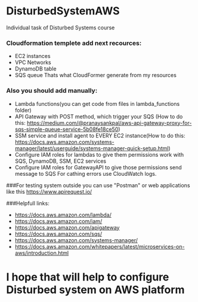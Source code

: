 # DisturbedSystemAWS
Individual task of Disturbed Systems course
### Cloudformation templete add next recources:
- EC2 instances
- VPC Networks
- DynamoDB table
- SQS queue
Thats what CloudFormer generate from my resources
### Also you should add manually:
- Lambda functions(you can get code from files in lambda_functions folder)
- API Gateway with POST method, which trigger your SQS (How to do this: https://medium.com/@pranaysankpal/aws-api-gateway-proxy-for-sqs-simple-queue-service-5b08fe18ce50)
- SSM service and install agent to EVERY EC2 instance(How to do this: https://docs.aws.amazon.com/systems-manager/latest/userguide/systems-manager-quick-setup.html)
- Configure IAM roles for lambdas to give them permissions work with SQS, DynamoDB, SSM, EC2 services
- Configure IAM roles for GatewayAPI to give those permissions send message to SQS
For cathing errors use CloudWatch logs.

###For testing system outside you can use "Postman" or web applications like this https://www.apirequest.io/ 

###Helpfull links:
- https://docs.aws.amazon.com/lambda/
- https://docs.aws.amazon.com/iam/
- https://docs.aws.amazon.com/apigateway
- https://docs.aws.amazon.com/sqs/
- https://docs.aws.amazon.com/systems-manager/
- https://docs.aws.amazon.com/whitepapers/latest/microservices-on-aws/introduction.html

# I hope that will help to configure Disturbed system on AWS platform
